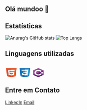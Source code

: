 ## Olá mundoo 👋
## Estatísticas
![Anurag's GitHub stats](https://github-readme-stats-delta-ochre-49.vercel.app/api?username=joaovlo&show_icons=true&rank_icon=github&theme=synthwave)
![Top Langs](https://github-readme-stats-delta-ochre-49.vercel.app/api/top-langs/?username=joaovlo&size_weight=0&count_weight=1&layout=compact&theme=synthwave)

## Linguagens utilizadas
<div style="display: inline_block"><br>
  <img align="center" alt="Joao-HTML" height="30" width="40" src="https://raw.githubusercontent.com/devicons/devicon/master/icons/html5/html5-original.svg">
  <img align="center" alt="Joao-CSS" height="30" width="40" src="https://raw.githubusercontent.com/devicons/devicon/master/icons/css3/css3-original.svg">
  <img align="center" alt="Joao-Csharp" height="30" width="40" src="https://raw.githubusercontent.com/devicons/devicon/master/icons/csharp/csharp-original.svg">
</div>

## Entre em Contato 
[LinkedIn](https://www.linkedin.com/in/joao-victor-lemes-de-oliveira-44707b173?utm_source=share&utm_campaign=share_via&utm_content=profile&utm_medium=android_app)
[Email](mailto:joaovictordev@hotmail.com) 
